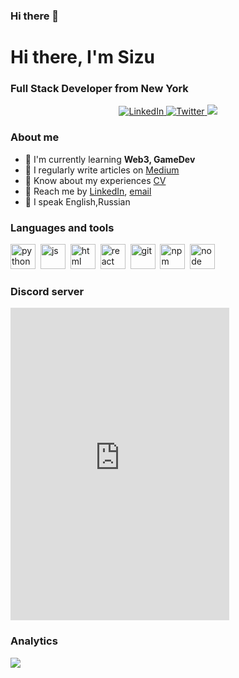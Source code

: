 ### Hi there 👋

<div id-"header" align-"center"> <h1>Hi there, I'm Sizu</hi>
<h3>Full Stack Developer from New York</h3> </div>

<div id-"socials" align="center"> <a href= "linkedin-url">
<img src="https://img.shields.io/badge/LinkedIn-blue?style=for-the-badge&logo=linkedin&logoColor=white" alt="LinkedIn"/>
</a> <a href="twitter-url">
<img src="https://img.shields.io/badge/Twitter-blue?style=for-the-badge&logo-twitter&logoColor=white"alt="Twitter"/>
</a> <a href="telegram-url">
<img src="https://img.shields.io/badge/Telegram-blue?style=for-the-badge&logo-telegram&logoColor-white'alt="Telegram"/>
</a> </div>

### About me
- 🔭 I'm currently learning **Web3, GameDev**
- 🌱 I regularly write articles on [Medium](medium-link)
- 👯 Know about my experiences [CV](cv-link)
- 🤔 Reach me by [LinkedIn](linkedin-link), [email](adikivanov097@gmail.com)
- 💬 I speak English,Russian


### Languages and tools
<img src="https://cdn.jsdelivr.net/gh/devicons/devicon/icons/python/python-original-wordmark.svg" title="python" width="40" height="40"/>&nbsp;
<img src="https://cdn.jsdelivr.net/gh/devicons/devicon/icons/javascript/javascript-original.svg" title="js" width="40" height="40"/>&nbsp;
<img src="https://cdn.jsdelivr.net/gh/devicons/devicon/icons/html5/html5-original.svg" title="html"
width="40" height="40"/>&nbsp;
<img src="https://cdn.jsdelivr.net/gh/devicons/devicon/icons/react/react-original.svg" title="react"
width="40" height="40"/>&nbsp;
<img src="https://cdn.jsdelivr.net/gh/devicons/devicon/icons/git/git-plain.svg" title="git" width="40" height="40"/>&nbsp;
<img src="https://cdn.jsdelivr.net/gh/devicons/devicon/icons/npm/npm-original-wordmark.svg" title="npm"
width="40" height="40"/>&nbsp;
<img src="https://cdn.jsdelivr.net/gh/devicons/devicon/icons/nodejs/nodejs-original.svg" title="node"
width="40" height="40"/>&nbsp;

### Discord server 
<iframe src="https://discord.com/widget?id=1088856562774323341&theme=dark" width="350" height="500" allowtransparency="true" frameborder="0" sandbox="allow-popups allow-popups-to-escape-sandbox allow-same-origin allow-scripts"></iframe>

### Analytics
![](http://github-profile-summary-cards.vercel.app/api/cards/profile-details?username=ZIxsus&theme=github_dark)
